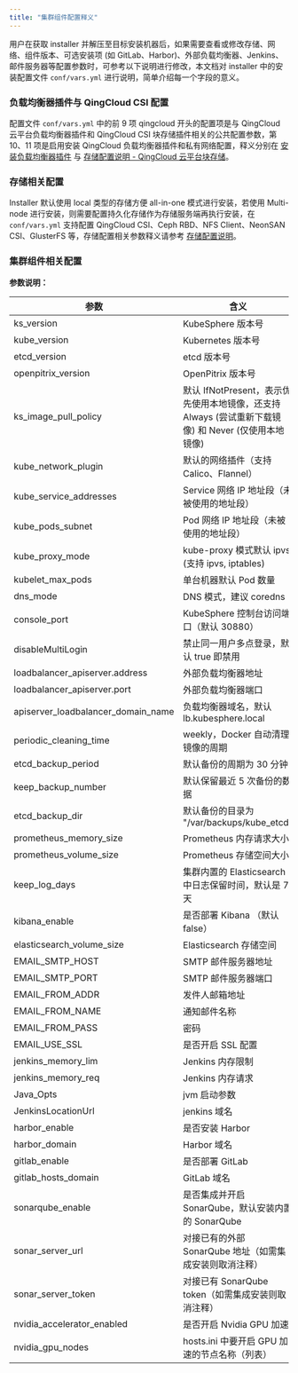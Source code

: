 ```yaml
---
title: "集群组件配置释义"
---
```


用户在获取 installer 并解压至目标安装机器后，如果需要查看或修改存储、网络、组件版本、可选安装项 (如 GitLab、Harbor)、外部负载均衡器、Jenkins、邮件服务器等配置参数时，可参考以下说明进行修改，本文档对 installer 中的安装配置文件 `conf/vars.yml` 进行说明，简单介绍每一个字段的意义。

### 负载均衡器插件与 QingCloud CSI 配置

配置文件 `conf/vars.yml` 中的前 9 项 qingcloud 开头的配置项是与 QingCloud 云平台负载均衡器插件和 QingCloud CSI 块存储插件相关的公共配置参数，第 10、11 项是启用安装 QingCloud 负载均衡器插件和私有网络配置，释义分别在 [安装负载均衡器插件](../qingcloud-lb) 与 [存储配置说明 - QingCloud 云平台块存储](../storage-configuration/#qingcloud-云平台块存储)。

### 存储相关配置

Installer 默认使用 local 类型的存储方便 all-in-one 模式进行安装，若使用 Multi-node 进行安装，则需要配置持久化存储作为存储服务端再执行安装，在 `conf/vars.yml` 支持配置 QingCloud CSI、Ceph RBD、NFS Client、NeonSAN CSI、GlusterFS 等，存储配置相关参数释义请参考 [存储配置说明](../storage-configuration)。

### 集群组件相关配置

**参数说明：**

| 参数 | 含义 | 
|---|---|
| ks_version | KubeSphere 版本号 | 
| kube_version | Kubernetes 版本号 | 
| etcd_version | etcd 版本号 | 
| openpitrix_version | OpenPitrix 版本号 | 
| ks_image_pull_policy| 默认 IfNotPresent，表示优先使用本地镜像，还支持 Always (尝试重新下载镜像) 和 Never (仅使用本地镜像) |
| kube\_network\_plugin | 默认的网络插件（支持 Calico、Flannel） | 
| kube\_service\_addresses | Service 网络 IP 地址段（未被使用的地址段） | 
| kube\_pods\_subnet | Pod 网络 IP 地址段（未被使用的地址段） | 
| kube\_proxy\_mode | kube-proxy 模式默认 ipvs (支持 ipvs, iptables) | 
| kubelet\_max\_pods | 单台机器默认 Pod 数量 | 
| dns_mode | DNS 模式，建议 coredns | 
| console_port | KubeSphere 控制台访问端口（默认 30880） | 
|disableMultiLogin | 禁止同一用户多点登录，默认 true 即禁用 |
| loadbalancer_apiserver.address | 外部负载均衡器地址 | 
| loadbalancer_apiserver.port | 外部负载均衡器端口 |
| apiserver\_loadbalancer\_domain_name | 负载均衡器域名，默认 lb.kubesphere.local | 
|periodic_cleaning_time| weekly，Docker 自动清理镜像的周期 |
|etcd_backup_period | 默认备份的周期为 30 分钟|
|keep_backup_number | 默认保留最近 5 次备份的数据 |
|etcd_backup_dir | 默认备份的目录为 "/var/backups/kube_etcd" |
| prometheus\_memory\_size | Prometheus 内存请求大小 | 
| prometheus\_volume\_size | Prometheus 存储空间大小 | 
| keep\_log\_days | 集群内置的 Elasticsearch 中日志保留时间，默认是 7 天 |
| kibana_enable | 是否部署 Kibana （默认 false） | 
| elasticsearch\_volume\_size | Elasticsearch 存储空间 | 
|EMAIL_SMTP_HOST | SMTP 邮件服务器地址 |
|EMAIL_SMTP_PORT | SMTP 邮件服务器端口  |
|EMAIL_FROM_ADDR | 发件人邮箱地址 |
|EMAIL_FROM_NAME | 通知邮件名称 |
|EMAIL_FROM_PASS | 密码|
|EMAIL_USE_SSL | 是否开启 SSL 配置 |
| jenkins\_memory\_lim | Jenkins 内存限制 | 
| jenkins\_memory\_req | Jenkins 内存请求 | 
| Java_Opts | jvm 启动参数 | 
| JenkinsLocationUrl | jenkins 域名 | 
| harbor_enable | 是否安装 Harbor | 
| harbor_domain | Harbor 域名 | 
| gitlab_enable | 是否部署 GitLab | 
| gitlab\_hosts\_domain | GitLab 域名 | 
| sonarqube_enable | 是否集成并开启 SonarQube，默认安装内置的 SonarQube | 
| sonar\_server\_url | 对接已有的外部 SonarQube 地址（如需集成安装则取消注释） | 
| sonar\_server\_token | 对接已有 SonarQube token（如需集成安装则取消注释） | 
| nvidia\_accelerator\_enabled | 是否开启 Nvidia GPU 加速 | 
| nvidia\_gpu\_nodes | hosts.ini 中要开启 GPU 加速的节点名称（列表） | 

